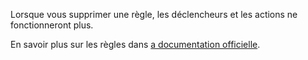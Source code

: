 Lorsque vous supprimer une règle, les déclencheurs et les actions ne fonctionneront plus.

En savoir plus sur les règles dans [a documentation officielle](https://docs.firefly-iii.org/advanced-concepts/rules).